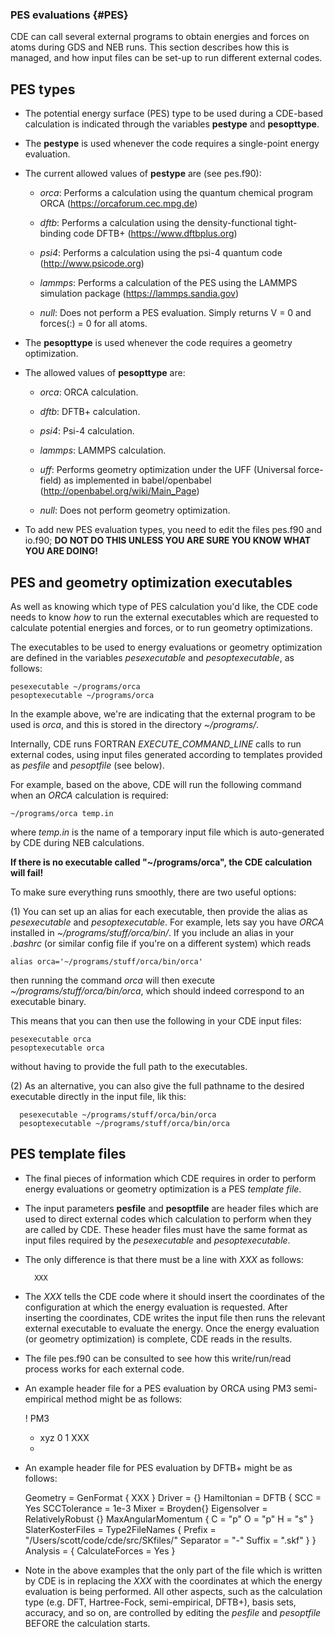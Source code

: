 ### PES evaluations {#PES}

CDE can call several external programs to obtain energies and forces on atoms during GDS and NEB runs. This section describes how this is managed, and how input files can be set-up to run different external codes.

## PES types

- The potential energy surface (PES) type to be used during a CDE-based calculation is indicated through the variables **pestype** and **pesopttype**.

- The **pestype** is used whenever the code requires a single-point energy evaluation.

- The current allowed values of **pestype** are (see pes.f90):
	- *orca*: Performs a calculation using the quantum chemical program ORCA (https://orcaforum.cec.mpg.de)

	- *dftb*: Performs a calculation using the density-functional tight-binding code DFTB+ (https://www.dftbplus.org)

	- *psi4*: Performs a calculation using the psi-4 quantum code (http://www.psicode.org)

	- *lammps*: Performs a calculation of the PES using the LAMMPS simulation package (https://lammps.sandia.gov)

	- *null*: Does not perform a PES evaluation. Simply returns V = 0 and forces(:) = 0 for all atoms.


- The **pesopttype** is used whenever the code requires a geometry optimization.

- The allowed values of **pesopttype** are:
	- *orca*: ORCA calculation.

	- *dftb*: DFTB+ calculation.

	- *psi4*: Psi-4 calculation.

	- *lammps*: LAMMPS calculation.

	- *uff*: Performs geometry optimization under the UFF (Universal force-field) as implemented in babel/openbabel (http://openbabel.org/wiki/Main_Page)

	- *null*: Does not perform geometry optimization.

- To add new PES evaluation types, you need to edit the files pes.f90 and io.f90; **DO NOT DO THIS UNLESS YOU ARE SURE YOU KNOW WHAT YOU ARE DOING!**

## PES and geometry optimization executables

As well as knowing which type of PES calculation you'd like, the CDE code needs to know *how* to run the external executables which are requested to calculate potential energies and forces, or to run geometry optimizations.

The executables to be used to energy evaluations or geometry optimization are defined in the variables *pesexecutable* and *pesoptexecutable*, as follows:

    pesexecutable ~/programs/orca
    pesoptexecutable ~/programs/orca

In the example above, we're are indicating that the external program to be used is *orca*, and this is stored in the directory *~/programs/*.

Internally, CDE runs FORTRAN *EXECUTE_COMMAND_LINE* calls to run external codes, using input files generated according to templates provided as *pesfile* and *pesoptfile* (see below).

For example, based on the above, CDE will run the following command when an *ORCA* calculation is required:

	~/programs/orca temp.in

where *temp.in* is the name of a temporary input file which is auto-generated by CDE during NEB calculations.

**If there is no executable called "~/programs/orca", the CDE calculation will fail!**

To make sure everything runs smoothly, there are two useful options:

(1) You can set up an alias for each executable, then provide the alias as *pesexecutable* and *pesoptexecutable*. For example, lets say you have *ORCA* installed in *~/programs/stuff/orca/bin/*. If you include an alias in your *.bashrc* (or similar config file if you're on a different system) which reads

	alias orca='~/programs/stuff/orca/bin/orca'

then running the command *orca* will then execute *~/programs/stuff/orca/bin/orca*, which should indeed correspond to an executable binary.

This means that you can then use the following in your CDE input files:


    pesexecutable orca
    pesoptexecutable orca

without having to provide the full path to the executables.

(2) As an alternative, you can also give the full pathname to the desired executable directly in the input file, lik this:

      pesexecutable ~/programs/stuff/orca/bin/orca
      pesoptexecutable ~/programs/stuff/orca/bin/orca


## PES template files

- The final pieces of information which CDE requires in order to perform energy evaluations or geometry optimization is a PES *template file*.

- The input parameters **pesfile** and **pesoptfile** are header files which are used to direct external codes which calculation to perform when they are called by CDE. These header files must have the same format as input files required by the *pesexecutable* and *pesoptexecutable*.

- The only difference is that there must be a line with *XXX* as follows:


		XXX

- The *XXX* tells the CDE code where it should insert the coordinates of the configuration at which the energy evaluation is requested. After inserting the coordinates, CDE writes the input file then runs the relevant external executable to evaluate the energy. Once the energy evaluation (or geometry optimization) is complete, CDE reads in the results.
- The file pes.f90 can be consulted to see how this write/run/read process works for each external code.
- An example header file for a PES evaluation by ORCA using PM3 semi-empirical method might be as follows:


	! PM3
	* xyz 0 1
	XXX
	*


- An example header file for PES evaluation by DFTB+ might be as follows:


	 Geometry = GenFormat {
	XXX
 	}
 	Driver = {}
	 Hamiltonian = DFTB {
	 SCC = Yes
	 SCCTolerance = 1e-3
	 Mixer = Broyden{}
	 Eigensolver = RelativelyRobust {}
 	MaxAngularMomentum {
	 C = "p"
 	O = "p"
 	H = "s"
	 }
 	SlaterKosterFiles = Type2FileNames {
 	Prefix = "/Users/scott/code/cde/src/SKfiles/"
	 Separator = "-"
	 Suffix = ".skf"
	 }
 	}
 	Analysis = {
 	CalculateForces = Yes
	 }

- Note in the above examples that the only part of the file which is written by CDE is in replacing the *XXX* with the coordinates at which the energy evaluation is being performed. All other aspects, such as the calculation type (e.g. DFT, Hartree-Fock, semi-empirical, DFTB+), basis sets, accuracy, and so on, are controlled by editing the *pesfile* and *pesoptfile* BEFORE the calculation starts.
